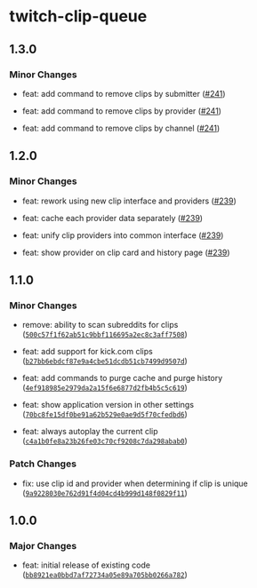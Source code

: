 # twitch-clip-queue

## 1.3.0

### Minor Changes

- feat: add command to remove clips by submitter ([#241](https://github.com/jordanshatford/twitch-clip-queue/pull/241))

- feat: add command to remove clips by provider ([#241](https://github.com/jordanshatford/twitch-clip-queue/pull/241))

- feat: add command to remove clips by channel ([#241](https://github.com/jordanshatford/twitch-clip-queue/pull/241))

## 1.2.0

### Minor Changes

- feat: rework using new clip interface and providers ([#239](https://github.com/jordanshatford/twitch-clip-queue/pull/239))

- feat: cache each provider data separately ([#239](https://github.com/jordanshatford/twitch-clip-queue/pull/239))

- feat: unify clip providers into common interface ([#239](https://github.com/jordanshatford/twitch-clip-queue/pull/239))

- feat: show provider on clip card and history page ([#239](https://github.com/jordanshatford/twitch-clip-queue/pull/239))

## 1.1.0

### Minor Changes

- remove: ability to scan subreddits for clips ([`500c57f1f62ab51c9bbf116695a2ec8c3aff7508`](https://github.com/jordanshatford/twitch-clip-queue/commit/500c57f1f62ab51c9bbf116695a2ec8c3aff7508))

- feat: add support for kick.com clips ([`b27bb6ebdcf87e9a4cbe51dcdb51cb7499d9507d`](https://github.com/jordanshatford/twitch-clip-queue/commit/b27bb6ebdcf87e9a4cbe51dcdb51cb7499d9507d))

- feat: add commands to purge cache and purge history ([`4ef918985e2979da2a15f6e6877d2fb4b5c5c619`](https://github.com/jordanshatford/twitch-clip-queue/commit/4ef918985e2979da2a15f6e6877d2fb4b5c5c619))

- feat: show application version in other settings ([`70bc8fe15df0be91a62b529e0ae9d5f70cfedbd6`](https://github.com/jordanshatford/twitch-clip-queue/commit/70bc8fe15df0be91a62b529e0ae9d5f70cfedbd6))

- feat: always autoplay the current clip ([`c4a1b0fe8a23b26fe03c70cf9208c7da298abab0`](https://github.com/jordanshatford/twitch-clip-queue/commit/c4a1b0fe8a23b26fe03c70cf9208c7da298abab0))

### Patch Changes

- fix: use clip id and provider when determining if clip is unique ([`9a9228030e762d91f4d04cd4b999d148f0829f11`](https://github.com/jordanshatford/twitch-clip-queue/commit/9a9228030e762d91f4d04cd4b999d148f0829f11))

## 1.0.0

### Major Changes

- feat: initial release of existing code ([`bb8921ea0bbd7af72734a05e89a705bb0266a782`](https://github.com/jordanshatford/twitch-clip-queue/commit/bb8921ea0bbd7af72734a05e89a705bb0266a782))
